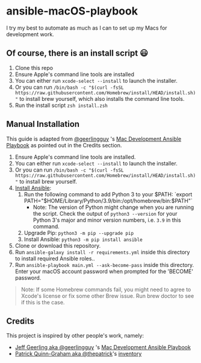 # ansible-macOS-playbook

I try my best to automate as much as I can to set up my Macs for development work.

## Of course, there is an install script 😃️️

1. Clone this repo
2. Ensure Apple's command line tools are installed
  1. You can either run `xcode-select --install` to launch the installer.
  2. Or you can run `/bin/bash -c "$(curl -fsSL https://raw.githubusercontent.com/Homebrew/install/HEAD/install.sh)"` to install brew yourself, which also installs the command line tools.
3. Run the install script `zsh install.zsh`

## Manual Installation

This guide is adapted from [@geerlingguy](https://github.com/geerlingguy) 's [Mac Development Ansible Playbook](https://github.com/geerlingguy/mac-dev-playbook) as pointed out in the Credits section.

1. Ensure Apple's command line tools are installed.
  1. You can either run `xcode-select --install` to launch the installer.
  2. Or you can run `/bin/bash -c "$(curl -fsSL https://raw.githubusercontent.com/Homebrew/install/HEAD/install.sh)"` to install brew yourself.
2. [Install Ansible](https://docs.ansible.com/ansible/latest/installation_guide/index.html):
    1. Run the following command to add Python 3 to your $PATH: `export PATH="$HOME/Library/Python/3.9/bin:/opt/homebrew/bin:$PATH"`
        * Note: The version of Python might change when you are running the script. Check the output of `python3 --version` for your Python 3's major and minor version numbers, i.e. `3.9` in this command.
    2. Upgrade Pip: `python3 -m pip --upgrade pip`
    3. Install Ansible: `python3 -m pip install ansible`
3. Clone or download this repository.
4. Run `ansible-galaxy install -r requirements.yml` inside this directory to install required Ansible roles..
5. Run `ansible-playbook main.yml --ask-become-pass` inside this directory. Enter your macOS account password when prompted for the 'BECOME' password.

> Note: If some Homebrew commands fail, you might need to agree to Xcode's license or fix some other Brew issue. Run brew doctor to see if this is the case.

## Credits

This project is inspired by other people's work, namely:

- [Jeff Geerling aka @geerlingguy](https://github.com/geerlingguy) 's [Mac Development Ansible Playbook](https://github.com/geerlingguy/mac-dev-playbook)
- [Patrick Quinn-Graham aka @thepatrick](https://github.com/thepatrick)'s [inventory](https://github.com/thepatrick/inventory)
